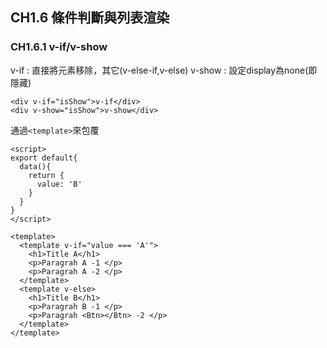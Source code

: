 ## CH1.6 條件判斷與列表渲染

### CH1.6.1 v-if/v-show

v-if : 直接將元素移除，其它(v-else-if,v-else)
v-show : 設定display為none(即隱藏)

```
<div v-if="isShow">v-if</div>
<div v-show="isShow">v-show</div>
```

通過```<template>```來包覆

```
<script>
export default{
  data(){
    return {
      value: 'B'
    }
  }
}
</script>

<template>
  <template v-if="value === 'A'">
    <h1>Title A</h1>
    <p>Paragrah A -1 </p>
    <p>Paragrah A -2 </p>
  </template>
  <template v-else>
    <h1>Title B</h1>
    <p>Paragrah B -1 </p>
    <p>Paragrah <Btn></Btn> -2 </p>
  </template>  
</template>
```